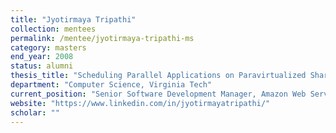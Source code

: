 ```yaml
---
title: "Jyotirmaya Tripathi"
collection: mentees
permalink: /mentee/jyotirmaya-tripathi-ms
category: masters
end_year: 2008
status: alumni
thesis_title: "Scheduling Parallel Applications on Paravirtualized Shared-Memory Multiprocessors"
department: "Computer Science, Virginia Tech"
current_position: "Senior Software Development Manager, Amazon Web Services"
website: "https://www.linkedin.com/in/jyotirmayatripathi/"
scholar: ""
---
```

